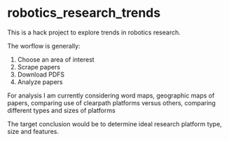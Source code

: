 # robotics_research_trends

This is a hack project to explore trends in robotics research.

The worflow is generally:

1. Choose an area of interest
2. Scrape papers
3. Download PDFS
4. Analyze papers

For analysis I am currently considering word maps, geographic maps of papers, comparing use of clearpath platforms versus others, comparing different types and sizes of platforms

The target conclusion would be to determine ideal research platform type, size and features.  
